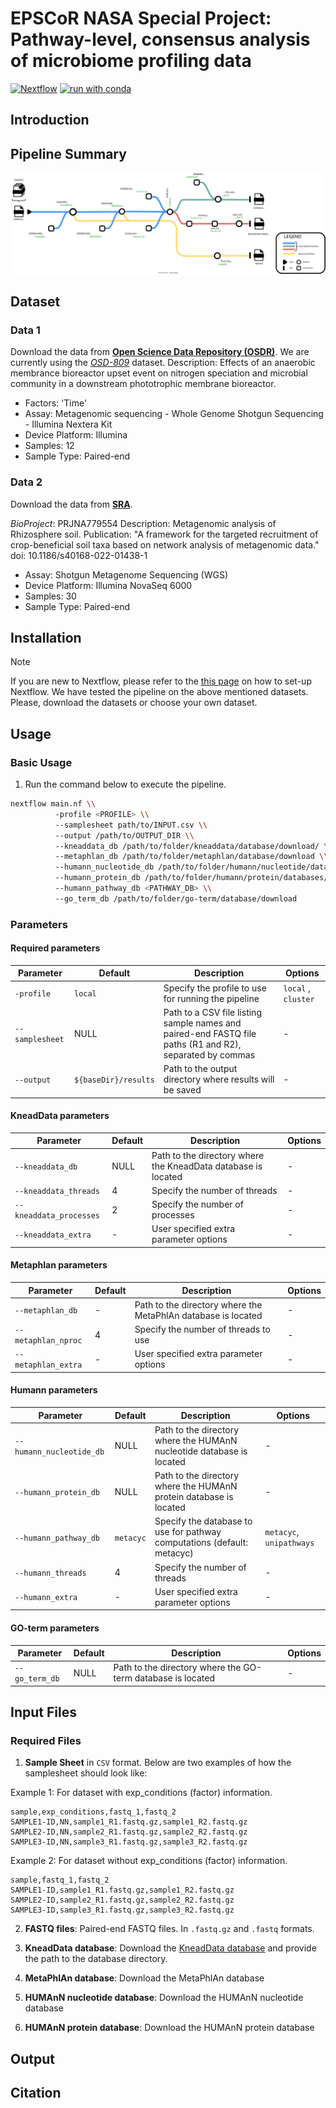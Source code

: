 # EPSCoR NASA Special Project: Pathway-level, consensus analysis of microbiome profiling data

[![Nextflow](https://img.shields.io/badge/nextflow%20DSL2-%E2%89%A524.04.2-23aa62.svg)](https://www.nextflow.io/)
[![run with conda](http://img.shields.io/badge/run%20with-conda-3EB049?labelColor=000000&logo=anaconda)](https://docs.conda.io/en/latest/)


## Introduction

## Pipeline Summary

![](images/pipeline.svg)

## Dataset

### Data 1

Download the data from [**Open Science Data Repository (OSDR)**](https://www.nasa.gov/osdr/). We are currently using the [_OSD-809_](https://osdr.nasa.gov/bio/repo/data/studies/OSD-809) dataset.
Description: Effects of an anaerobic membrance bioreactor upset event on nitrogen speciation and microbial community in a downstream phototrophic membrane bioreactor.

* Factors: 'Time'
* Assay: Metagenomic sequencing - Whole Genome Shotgun Sequencing - Illumina Nextera Kit
* Device Platform: Illumina
* Samples: 12
* Sample Type: Paired-end

### Data 2

Download the data from [**SRA**](https://www.ncbi.nlm.nih.gov/sra?linkname=bioproject_sra_all&from_uid=779554).

_BioProject_: PRJNA779554
Description: Metagenomic analysis of Rhizosphere soil. 
Publication: "A framework for the targeted recruitment of crop-beneficial soil taxa based on network analysis of metagenomic data." doi: 10.1186/s40168-022-01438-1

* Assay: Shotgun Metagenome Sequencing (WGS)
* Device Platform: Illumina NovaSeq 6000
* Samples: 30
* Sample Type: Paired-end

## Installation

> [!NOTE]
> If you are new to Nextflow, please refer to the [this page](https://nextflow.io/docs/latest/install.html) on how to set-up Nextflow.
> We have tested the pipeline on the above mentioned datasets. Please, download the datasets or choose your own dataset.

## Usage

### Basic Usage

1. Run the command below to execute the pipeline.

  ```bash
nextflow main.nf \\
            -profile <PROFILE> \\
            --samplesheet path/to/INPUT.csv \\
            --output /path/to/OUTPUT_DIR \\
            --kneaddata_db /path/to/folder/kneaddata/database/download/ \\
            --metaphlan_db /path/to/folder/metaphlan/database/download \\
            --humann_nucleotide_db /path/to/folder/humann/nucleotide/databases/download \\
            --humann_protein_db /path/to/folder/humann/protein/databases/download \\
            --humann_pathway_db <PATHWAY_DB> \\
            --go_term_db /path/to/folder/go-term/database/download
```

### Parameters

#### Required parameters

| Parameter      | Default              | Description                                                                                              | Options             |
|----------------|----------------------|----------------------------------------------------------------------------------------------------------|---------------------|
| `-profile`     | `local`              | Specify the profile to use for running the pipeline                                                      | `local` , `cluster` |
| `--samplesheet`| NULL                 | Path to a CSV file listing sample names and paired-end FASTQ file paths (R1 and R2), separated by commas |         -           |
| `--output`     | `${baseDir}/results` | Path to the output directory where results will be saved                                                 |         -           |

#### KneadData parameters

| Parameter              | Default | Description                                                                                              | Options |
|------------------------|---------|----------------------------------------------------------------------------------------------------------|---------|
| `--kneaddata_db`       | NULL    | Path to the directory where the KneadData database is located                                            |    -    |
| `--kneaddata_threads`  |    4    | Specify the number of threads                                                                            |    -    |
| `--kneaddata_processes`|    2    | Specify the number of processes                                                                          |    -    |
| `--kneaddata_extra`    |    -    | User specified extra parameter options                                                                   |    -    |

#### Metaphlan parameters

| Parameter           | Default | Description                                                                                              | Options |
|---------------------|---------|----------------------------------------------------------------------------------------------------------|---------|
| `--metaphlan_db`    |    -    | Path to the directory where the MetaPhlAn database is located                                            |    -    |
| `--metaphlan_nproc` |    4    | Specify the number of threads to use                                                                     |    -    |
| `--metaphlan_extra` |    -    | User specified extra parameter options                                                                   |    -    |

#### Humann parameters

| Parameter                | Default   | Description                                                                                              | Options                  |
|--------------------------|-----------|----------------------------------------------------------------------------------------------------------|--------------------------|
| `--humann_nucleotide_db` | NULL      | Path to the directory where the HUMAnN nucleotide database is located                                    |           -              |
| `--humann_protein_db`    | NULL      | Path to the directory where the HUMAnN protein database is located                                       |           -              |
| `--humann_pathway_db`    | `metacyc` | Specify the database to use for pathway computations (default: metacyc)                                  | `metacyc`, `unipathways` |
| `--humann_threads`       |    4      | Specify the number of threads                                                                            |           -              |
| `--humann_extra`         |    -      | User specified extra parameter options                                                                   |           -              |

#### GO-term parameters

| Parameter           | Default | Description                                                                                              | Options |
|---------------------|---------|----------------------------------------------------------------------------------------------------------|---------|
| `--go_term_db`      | NULL    | Path to the directory where the GO-term database is located                                              |    -    |

## Input Files

### Required Files

  1. **Sample Sheet** in `CSV` format. Below are two examples of how the samplesheet should look like:
  
  Example 1: For dataset with exp_conditions (factor) information.

  ```csv
  sample,exp_conditions,fastq_1,fastq_2
  SAMPLE1-ID,NN,sample1_R1.fastq.gz,sample1_R2.fastq.gz
  SAMPLE2-ID,NN,sample2_R1.fastq.gz,sample2_R2.fastq.gz
  SAMPLE3-ID,NN,sample3_R1.fastq.gz,sample3_R2.fastq.gz
  ```

  Example 2: For dataset without exp_conditions (factor) information.

  ```csv
  sample,fastq_1,fastq_2
  SAMPLE1-ID,sample1_R1.fastq.gz,sample1_R2.fastq.gz
  SAMPLE2-ID,sample2_R1.fastq.gz,sample2_R2.fastq.gz
  SAMPLE3-ID,sample3_R1.fastq.gz,sample3_R2.fastq.gz
  ```

  2. **FASTQ files**: Paired-end FASTQ files. In `.fastq.gz` and `.fastq` formats.
   
  3. **KneadData database**: Download the [KneadData database](https://huttenhower.sph.harvard.edu/kneaddata) and provide the path to the database directory.
   
  4. **MetaPhlAn database**: Download the MetaPhlAn database

  5. **HUMAnN nucleotide database**: Download the HUMAnN nucleotide database
   
  6. **HUMAnN protein database**: Download the HUMAnN protein database

## Output


## Citation
